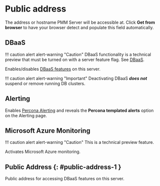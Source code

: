 # Public address

The address or hostname PMM Server will be accessible at. Click **Get from browser** to have your browser detect and populate this field automatically.

## DBaaS

!!! caution alert alert-warning "Caution"
    DBaaS functionality is a technical preview that must be turned on with a server feature flag. See [DBaaS](../setting-up/server/dbaas.md).

Enables/disables [DBaaS features](../get-started/dbaas.md) on this server.

!!! caution alert alert-warning "Important"
    Deactivating DBaaS ***does not*** suspend or remove running DB clusters.

## Alerting

Enables [Percona Alerting](../get-started/alerting.md) and reveals the **Percona templated alerts** option on the Alerting page.

## Microsoft Azure Monitoring

!!! caution alert alert-warning "Caution"
    This is a technical preview feature.

Activates Microsoft Azure monitoring.

## Public Address {: #public-address-1 }

Public address for accessing DBaaS features on this server.